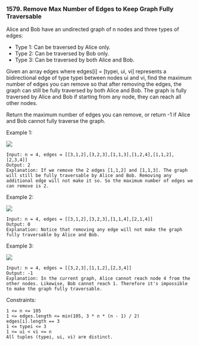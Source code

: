 ### 1579. Remove Max Number of Edges to Keep Graph Fully Traversable

Alice and Bob have an undirected graph of n nodes and three types of edges:

*    Type 1: Can be traversed by Alice only.
*    Type 2: Can be traversed by Bob only.
*    Type 3: Can be traversed by both Alice and Bob.

Given an array edges where edges[i] = [typei, ui, vi] represents a bidirectional edge of type typei between nodes ui and vi, find the maximum number of edges you can remove so that after removing the edges, the graph can still be fully traversed by both Alice and Bob. The graph is fully traversed by Alice and Bob if starting from any node, they can reach all other nodes.

Return the maximum number of edges you can remove, or return -1 if Alice and Bob cannot fully traverse the graph.



Example 1:

![](https://assets.leetcode.com/uploads/2020/08/19/ex1.png)

    Input: n = 4, edges = [[3,1,2],[3,2,3],[1,1,3],[1,2,4],[1,1,2],[2,3,4]]
    Output: 2
    Explanation: If we remove the 2 edges [1,1,2] and [1,1,3]. The graph will still be fully traversable by Alice and Bob. Removing any additional edge will not make it so. So the maximum number of edges we can remove is 2.

Example 2:

![](https://assets.leetcode.com/uploads/2020/08/19/ex2.png)

    Input: n = 4, edges = [[3,1,2],[3,2,3],[1,1,4],[2,1,4]]
    Output: 0
    Explanation: Notice that removing any edge will not make the graph fully traversable by Alice and Bob.

Example 3:

![](https://assets.leetcode.com/uploads/2020/08/19/ex3.png)

    Input: n = 4, edges = [[3,2,3],[1,1,2],[2,3,4]]
    Output: -1
    Explanation: In the current graph, Alice cannot reach node 4 from the other nodes. Likewise, Bob cannot reach 1. Therefore it's impossible to make the graph fully traversable.





Constraints:

    1 <= n <= 105
    1 <= edges.length <= min(105, 3 * n * (n - 1) / 2)
    edges[i].length == 3
    1 <= typei <= 3
    1 <= ui < vi <= n
    All tuples (typei, ui, vi) are distinct.
